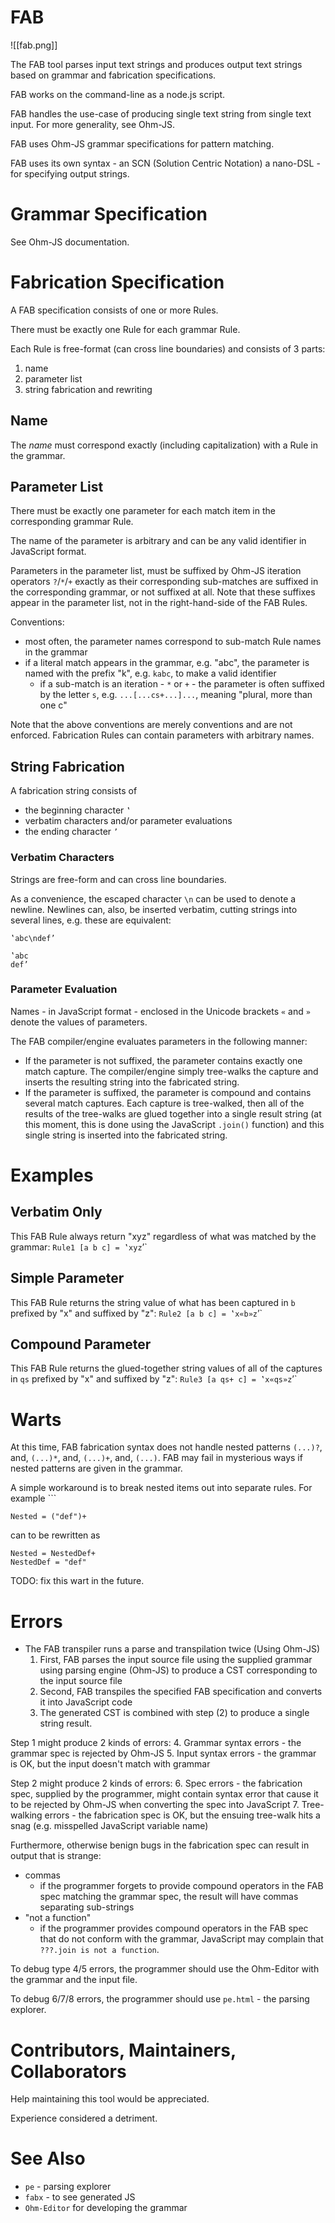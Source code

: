 # FAB
![[fab.png]]

The FAB tool parses input text strings and produces output text strings based on grammar and fabrication specifications.

FAB works on the command-line as a node.js script.

FAB handles the use-case of producing single text string from single text input.  For more generality, see Ohm-JS.  

FAB uses Ohm-JS grammar specifications for pattern matching.

FAB uses its own syntax - an SCN (Solution Centric Notation) a nano-DSL - for specifying output strings.

# Grammar Specification
See Ohm-JS documentation.
# Fabrication Specification
A FAB specification consists of one or more Rules.

There must be exactly one Rule for each grammar Rule.

Each Rule is free-format (can cross line boundaries) and consists of 3 parts:
1. name
2. parameter list
3. string fabrication and rewriting

## Name
The *name* must correspond exactly (including capitalization) with a Rule in the grammar. 

## Parameter List

There must be exactly one parameter for each match item in the corresponding grammar Rule.

The name of the parameter is arbitrary and can be any valid identifier in JavaScript format.

Parameters in the parameter list, must be suffixed by Ohm-JS iteration operators `?`/`*`/`+` exactly as their corresponding sub-matches are suffixed in the corresponding grammar, or not suffixed at all.  Note that these suffixes appear in the parameter list, not in the right-hand-side of the FAB Rules.

Conventions:
- most often, the parameter names correspond to sub-match Rule names in the grammar
- if a literal match appears in the grammar, e.g. "abc", the parameter is named with the prefix "k", e.g. `kabc`, to make a valid identifier
  - if a sub-match is an iteration - `*` or `+` - the parameter is often suffixed by the letter `s`, e.g. `...[...cs+...]...`, meaning "plural, more than one c"

Note that the above conventions are merely conventions and are not enforced.  Fabrication Rules can contain parameters with arbitrary names.

## String Fabrication
A fabrication string consists of
- the beginning character `‛`
- verbatim characters and/or parameter evaluations
- the ending character `’`

### Verbatim Characters
Strings are free-form and can cross line boundaries.

As a convenience, the escaped character `\n` can be used to denote a newline.  Newlines can, also, be inserted verbatim, cutting strings into several lines, e.g. these are equivalent:
```
‛abc\ndef’
```

```
‛abc
def’
```

### Parameter Evaluation
Names - in JavaScript format - enclosed in the Unicode brackets `«` and `»` denote the values of parameters.

The FAB compiler/engine evaluates parameters in the following manner:
- If the parameter is not suffixed, the parameter contains exactly one match capture.  The compiler/engine simply tree-walks the capture and inserts the resulting string into the fabricated string.
- If the parameter is suffixed, the parameter is compound and contains several match captures.  Each capture is tree-walked, then all of the results of the tree-walks are glued together into a single result string (at this moment, this is done using the JavaScript `.join()` function) and this single string is inserted into the fabricated string.

# Examples
## Verbatim Only
This FAB Rule always return "xyz" regardless of what was matched by the grammar:
`Rule1 [a b c] = ‛xyz`’`

## Simple Parameter
This FAB Rule returns the string value of what has been captured in `b` prefixed by "x" and suffixed by "z":
`Rule2 [a b c] = ‛x«b»z`’`

## Compound Parameter
This FAB Rule returns the glued-together string values of all of the captures in `qs` prefixed by "x" and suffixed by "z":
`Rule3 [a qs+ c] = ‛x«qs»z`’`

# Warts
At this time, FAB fabrication syntax does not handle nested patterns `(...)?`, and, `(...)*`, and, `(...)+`, and, `(...)`.  FAB may fail in mysterious ways if nested patterns are given in the grammar.

A simple workaround is to break nested items out into separate rules.  For example ```
```
Nested = ("def")+
```
can to be rewritten as  
```
Nested = NestedDef+
NestedDef = "def"
```
TODO: fix this wart in the future.
# Errors
- The FAB transpiler runs a parse and transpilation twice (Using Ohm-JS)
	1. First, FAB parses the input source file using the supplied grammar using parsing engine (Ohm-JS) to produce a CST corresponding to the input source file
	2. Second, FAB transpiles the specified FAB specification and converts it into JavaScript code
	3. The generated CST is combined with step (2) to produce a single string result. 

Step 1 might produce 2 kinds of errors:
4. Grammar syntax errors - the grammar spec is rejected by Ohm-JS
5. Input syntax errors - the grammar is OK, but the input doesn't match with grammar

Step 2 might produce 2 kinds of errors:
6. Spec errors - the fabrication spec, supplied by the programmer, might contain syntax error that cause it to be rejected by Ohm-JS when converting the spec into JavaScript
7. Tree-walking errors - the fabrication spec is OK, but the ensuing tree-walk hits a snag (e.g.  misspelled JavaScript variable name)

Furthermore, otherwise benign bugs in the fabrication spec can result in output that is strange:
- commas
	- if the programmer forgets to provide compound operators in the FAB spec matching the grammar spec, the result will have commas separating sub-strings
- "not a function"
	- if the programmer provides compound operators in the FAB spec that do not conform with the grammar, JavaScript may complain that `???.join is not a function`. 

To debug type 4/5 errors, the programmer should use the Ohm-Editor with the grammar and the input file.

To debug 6/7/8 errors, the programmer should use `pe.html` - the parsing explorer.
# Contributors, Maintainers, Collaborators
Help maintaining this tool would be appreciated.

Experience considered a detriment.
# See Also
- `pe` - parsing explorer
- `fabx` - to see generated JS
- `Ohm-Editor` for developing the grammar